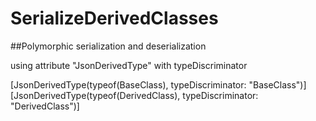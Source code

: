 # SerializeDerivedClasses

##Polymorphic serialization and deserialization

using attribute "JsonDerivedType" with typeDiscriminator

[JsonDerivedType(typeof(BaseClass), typeDiscriminator: "BaseClass")]
[JsonDerivedType(typeof(DerivedClass), typeDiscriminator: "DerivedClass")]
